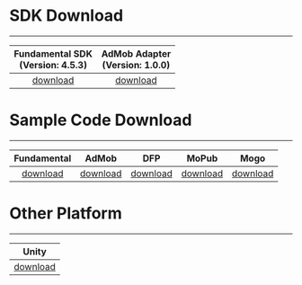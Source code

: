 # SDK Download
---

 Fundamental SDK <br>(Version: 4.5.3)    |  AdMob Adapter <br>(Version: 1.0.0)
:----------------------------------: | :-------------------------------:
[download][1]                     | [download][2]




# Sample Code Download
---

Fundamental     | AdMob        |    DFP       |   MoPub     | Mogo
:-------------: | :-----------:|:------------:|:-----------:|:--------:
[download][3]   | [download][4]|[download][5] |[download][6]|[download][7]



# Other Platform
---

| Unity         |
|:-------------:|
[download][8]   |


[1]: http://m.vpadn.com/sdk/vpadn-sdk-obf453-71606102-1606171046-2512837.jar
[2]: http://m.vpon.com/sdk/admob-adapter-1.0.0-1505261651-830485e.jar
[3]: {{site.dnldurl}}/sample-code/VpadnSampleCode.zip
[4]: http://m.vpon.com/sdk/AdmobSample.zip
[5]: http://m.vpon.com/sdk/DFPsample.zip
[6]: http://m.vpon.com/sdk/Mopub_Android_Vpon_Adapter.zip
[7]: http://m.vpon.com/sdk/MOGO/AdsMogoBanner.zip
[8]: http://wiki.vpon.com/index.php?title=Unity_With_Android_Vpon_SDK_4


<br>
